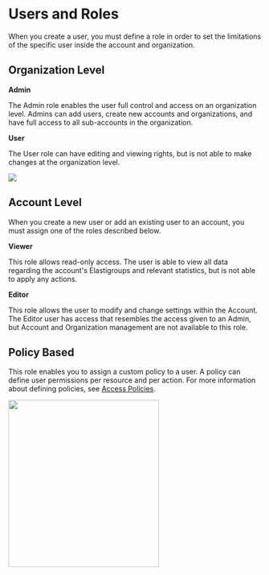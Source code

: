# Users and Roles

When you create a user, you must define a role in order to set the limitations of the specific user inside the account and organization.

## Organization Level

**Admin**

The Admin role enables the user full control and access on an organization level. Admins can add users, create new accounts and organizations, and have full access to all sub-accounts in the organization.

**User**

The User role can have editing and viewing rights, but is not able to make changes at the organization level.

<img src="/administration/_media/users-and-roles-01.png" />

## Account Level

When you create a new user or add an existing user to an account, you must assign one of the roles described below.

**Viewer**

This role allows read-only access. The user is able to view all data regarding the account's Elastigroups and relevant statistics, but is not able to apply any actions.

**Editor**

This role allows the user to modify and change settings within the Account. The Editor user has access that resembles the access given to an Admin, but Account and Organization management are not available to this role.

## Policy Based

This role enables you to assign a custom policy to a user. A policy can define user permissions per resource and per action. For more information about defining policies, see [Access Policies](administration/policies/).

<img src="/administration/_media/users-and-roles-02.png" width="300" height="332" />
